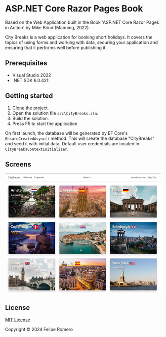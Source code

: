 # ASP.NET Core Razor Pages Book

Based on the Web Application built in the Book 'ASP.NET Core Razor Pages in Action' by Mike Brind (Manning, 2022).

City Breaks is a web application for booking short holidays. It covers the topics of using forms and working with data,
securing your application and ensuring that it performs well before publishing it.

## Prerequisites

- Visual Studio 2022
- .NET SDK 6.0.421

## Getting started

1. Clone the project.
1. Open the solution file `src\CityBreaks.sln`.
1. Build the solution.
1. Press F5 to start the application.

On first launch, the database will be generated by EF Core's `EnsureCreatedAsync()` method. 
This will create the database "CityBreaks" and seed it with initial data.
Default user credentials are located in `CityBreaksContextInitializer`.

## Screens

![Home page](./assets/cover-mini.png)

## License

[MIT License](./LICENSE)

Copyright &copy; 2024 Felipe Romero
